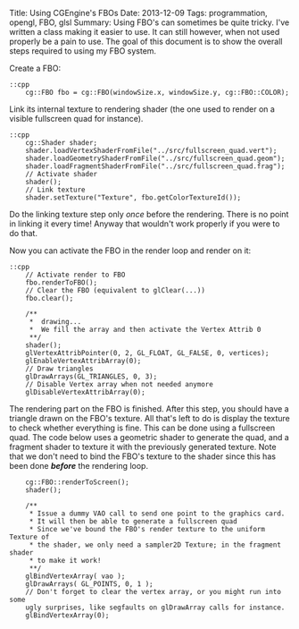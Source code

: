 Title: Using CGEngine's FBOs 
Date: 2013-12-09 
Tags: programmation, opengl, FBO, glsl 
Summary: Using FBO's can sometimes be quite tricky. I've written a class making it easier to use. It can still however, when not used properly be a pain to use. The goal of this document is to show the overall steps required to using my FBO system. 

Create a FBO:

    ::cpp
        cg::FBO fbo = cg::FBO(windowSize.x, windowSize.y, cg::FBO::COLOR);

Link its internal texture to rendering shader (the one used to render on a
visible fullscreen quad for instance).

    ::cpp
        cg::Shader shader;
        shader.loadVertexShaderFromFile("../src/fullscreen_quad.vert");
        shader.loadGeometryShaderFromFile("../src/fullscreen_quad.geom");
        shader.loadFragmentShaderFromFile("../src/fullscreen_quad.frag");
        // Activate shader
        shader();
        // Link texture
        shader.setTexture("Texture", fbo.getColorTextureId());

Do the linking texture step only *once* before the rendering. There is no point in linking it every time! Anyway that wouldn't work properly if you were to do that.

Now you can activate the FBO in the render loop and render on it:

    ::cpp
        // Activate render to FBO
        fbo.renderToFBO();
        // Clear the FBO (equivalent to glClear(...))
        fbo.clear();

        /**
         *  drawing...
         *  We fill the array and then activate the Vertex Attrib 0
         **/
        shader();
        glVertexAttribPointer(0, 2, GL_FLOAT, GL_FALSE, 0, vertices);
        glEnableVertexAttribArray(0);
        // Draw triangles
        glDrawArrays(GL_TRIANGLES, 0, 3);
        // Disable Vertex array when not needed anymore
        glDisableVertexAttribArray(0);


The rendering part on the FBO is finished. After this step, you should have a triangle drawn on the FBO's texture.
All that's left to do is display the texture to check whether everything is fine.
This can be done using a fullscreen quad. The code below uses a geometric
shader to generate the quad, and a fragment shader to texture it with the
previously generated texture.
Note that we don't need to bind the FBO's texture to the shader since this has
been done ***before*** the rendering loop.


        cg::FBO::renderToScreen();
        shader();

        /**
         * Issue a dummy VAO call to send one point to the graphics card.
         * It will then be able to generate a fullscreen quad
         * Since we've bound the FBO's render texture to the uniform Texture of
         * the shader, we only need a sampler2D Texture; in the fragment shader
         * to make it work!
         **/
        glBindVertexArray( vao );
        glDrawArrays( GL_POINTS, 0, 1 );
        // Don't forget to clear the vertex array, or you might run into some
        ugly surprises, like segfaults on glDrawArray calls for instance.
        glBindVertexArray(0);


